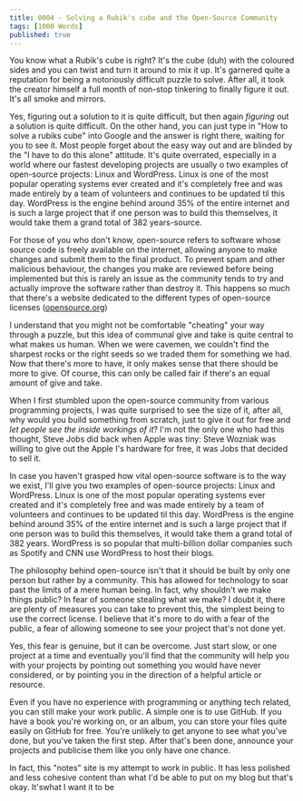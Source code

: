 ```yaml
---
title: 0004 - Solving a Rubik's cube and the Open-Source Community
tags: [1000 Words]
published: true
---
```


You know what a Rubik's cube is right? It's the cube (duh) with the coloured sides and you can twist and turn it around to mix it up. It's garnered quite a reputation for being a notoriously difficult puzzle to solve. After all, it took the creator himself a full month of non-stop tinkering to finally figure it out. It's all smoke and mirrors.

Yes, figuring out a solution to it is quite difficult, but then again _figuring_ out a solution is quite difficult. On the other hand, you can just type in "How to solve a rubiks cube" into Google and the answer is right there, waiting for you to see it. Most people forget about the easy way out and are blinded by the "I have to do this alone" attitude. It's quite overrated, especially in a world where our fastest developing projects are usually o two examples of open-source projects: Linux and WordPress. Linux is one of the most popular operating systems ever created and it's completely free and was made entirely by a team of volunteers and continues to be updated til this day. WordPress is the engine behind around 35% of the entire internet and is such a large project that if one person was to build this themselves, it would take them a grand total of 382 years-source.

For those of you who don't know, open-source refers to software whose source code is freely available on the internet, allowing anyone to make changes and submit them to the final product. To prevent spam and other malicious behaviour, the changes you make are reviewed before being implemented but this is rarely an issue as the community tends to try and actually improve the software rather than destroy it.  This happens so much that there's a website dedicated to the different types of open-source licenses ([opensource.org](https://opensource.org/))

I understand that you might not be comfortable "cheating" your way through a puzzle, but this idea of communal give and take is  quite central to what makes us human. When we were cavemen, we couldn't find the sharpest rocks or the right seeds so we traded them for something we had. Now that there's more to have, it only makes sense that there should be more to give. Of course, this can only be called fair if there's an equal amount of give and take. 

When I first stumbled upon the open-source community from various programming projects, I was quite surprised to see the size of it, after all, why would you build something from scratch, just to give it out for free and _let people see the inside workings of it_? I'm not the only one who had this thought, Steve Jobs did back when Apple was tiny: Steve Wozniak was willing to give out the Apple I's hardware for free, it was Jobs that decided to sell it.

In case you haven't grasped how vital open-source software is to the way we exist, I'll give you two examples of open-source projects: Linux and WordPress. Linux is one of the most popular operating systems ever created and it's completely free and was made entirely by a team of volunteers and continues to be updated til this day. WordPress is the engine behind around 35% of the entire internet and is such a large project that if one person was to build this themselves, it would take them a grand total of 382 years. WordPress is so popular that multi-billion dollar companies such as Spotify and CNN use WordPress to host their blogs.

The philosophy behind open-source isn't that it should be built by only one person but rather by a community. This has allowed for technology to soar past the limits of a mere human being. In fact, why shouldn't we make things public? In fear of someone stealing what we make? I doubt it, there are plenty of measures you can take to prevent this, the simplest being to use the correct license. I believe that it's more to do with a fear of the public, a fear of allowing someone to see your project that's not done yet.

Yes, this fear is genuine, but it can be overcome. Just start slow, or one project at a time and eventually you'll find that the community will help you with your projects by pointing out something you would have never considered, or by pointing you in the direction of a helpful article or resource.

Even if you have no experience with programming or anything tech related, you can still make your work public. A simple one is to use GitHub. If you have a book you're working on, or an album, you can store your files quite easily on GitHub for free. You're unlikely to get anyone to see what you've done, but you've taken the first step. After that's been done, announce your projects and publicise them like you only have one chance.

In fact, this "notes" site is my attempt to work in public. It has less polished and less cohesive content than what I'd be able to put on my blog but that's okay. It'swhat I want it to be

<script async data-uid="d1d24df4c1" src="https://fantastic-artist-4905.ck.page/d1d24df4c1/index.js"></script>